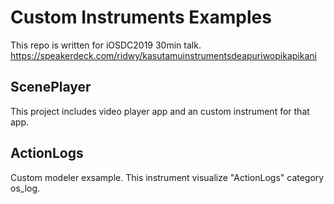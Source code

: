 # Custom Instruments Examples

This repo is written for iOSDC2019 30min talk.
https://speakerdeck.com/ridwy/kasutamuinstrumentsdeapuriwopikapikani

## ScenePlayer
This project includes video player app and an custom instrument for that app.

## ActionLogs
Custom modeler exsample.
This instrument visualize "ActionLogs" category os_log.
